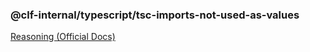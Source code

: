 ### @clf-internal/typescript/tsc-imports-not-used-as-values

[Reasoning (Official Docs)](https://www.typescriptlang.org/tsconfig#importsNotUsedAsValues)
